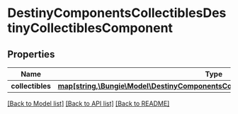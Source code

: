 # DestinyComponentsCollectiblesDestinyCollectiblesComponent

## Properties
Name | Type | Description | Notes
------------ | ------------- | ------------- | -------------
**collectibles** | [**map[string,\Bungie\Model\DestinyComponentsCollectiblesDestinyCollectibleComponent]**](DestinyComponentsCollectiblesDestinyCollectibleComponent.md) |  | [optional] 

[[Back to Model list]](../README.md#documentation-for-models) [[Back to API list]](../README.md#documentation-for-api-endpoints) [[Back to README]](../README.md)


